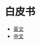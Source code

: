 # 白皮书

- [英文](https://www.bhpa.io/docs/BHP_WhitePaper_en.pdf)
- [中文](https://www.bhpa.io/docs/WhitePaper_CN.pdf)
